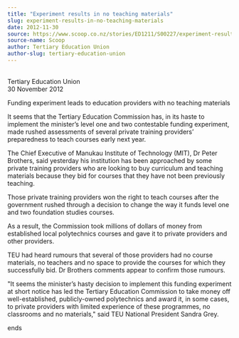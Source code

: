 ```yaml
---
title: "Experiment results in no teaching materials"
slug: experiment-results-in-no-teaching-materials
date: 2012-11-30
source: https://www.scoop.co.nz/stories/ED1211/S00227/experiment-results-in-no-teaching-materials.htm
source-name: Scoop
author: Tertiary Education Union
author-slug: tertiary-education-union
---
```


<p><br>Tertiary Education Union<br>30 November
2012</p>

<p>Funding experiment leads to education providers
with no teaching materials</p>

<p>It seems that the Tertiary
Education Commission has, in its haste to implement the
minister’s level one and two contestable funding
experiment, made rushed assessments of several private
training providers’ preparedness to teach courses early
next year.</p>

<p>The Chief Executive of Manukau Institute of
Technology (MIT), Dr Peter Brothers, said yesterday his
institution has been approached by some private training
providers who are looking to buy curriculum and teaching
materials because they bid for courses that they have not
been previously teaching.</p>

<p>Those private training providers
won the right to teach courses after the government rushed
through a decision to change the way it funds level one and
two foundation studies courses.</p>

<p>As a result, the
Commission took millions of dollars of money from
established local polytechnics courses and gave it to
private providers and other providers.</p>

<p>TEU had heard
rumours that several of those providers had no course
materials, no teachers and no space to provide the courses
for which they successfully bid. Dr Brothers comments appear
to confirm those rumours.</p>

<p>"It seems the minister’s hasty
decision to implement this funding experiment at short
notice has led the Tertiary Education Commission to take
money off well-established, publicly-owned polytechnics and
award it, in some cases, to private providers with limited
experience of these programmes, no classrooms and no
materials," said TEU National President Sandra
Grey.</p>

<p>ends<p>

<p></p>